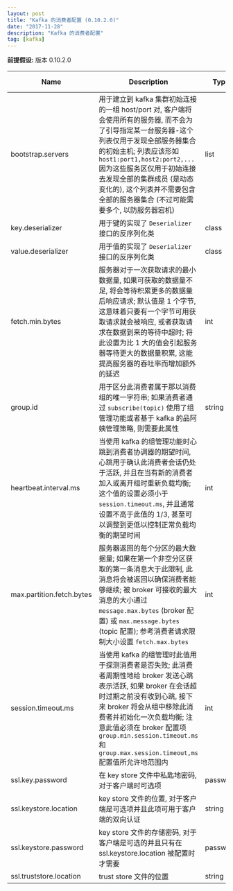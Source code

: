 ```yaml
---
layout: post
title: "Kafka 的消费者配置 (0.10.2.0)"
date: "2017-11-28"
description: "Kafka 的消费者配置"
tag: [kafka]
---
```


**前提假设:** 版本 0.10.2.0

|Name|Description|Type|Default|Valid Values|Importance|
|-|-|-|-|-|-|
|bootstrap.servers|用于建立到 kafka 集群初始连接的一组 host/port 对, 客户端将会使用所有的服务器, 而不会为了引导指定某一台服务器-这个列表仅用于发现全部服务器集合的初始主机; 列表应该形如 `host1:port1,host2:port2,...` 因为这些服务区仅用于初始连接去发现全部的集群成员 (是动态变化的), 这个列表并不需要包含全部的服务器集合 (不过可能需要多个, 以防服务器宕机)|list|-|-|高|
|key.deserializer|用于键的实现了 `Deserializer` 接口的反序列化类|class|-|-|高|
|value.deserializer|用于值的实现了 `Deserializer` 接口的反序列化类|class|-|-|高|
|fetch.min.bytes|服务器对于一次获取请求的最小数据量, 如果可获取的数据量不足, 将会等待积累更多的数据量后响应请求; 默认值是 1 个字节, 这意味着只要有一个字节可用获取请求就会被响应, 或者获取请求在数据到来的等待中超时; 将此设置为比 1 大的值会引起服务器等待更大的数据量积累, 这能提高服务器的吞吐率而增加额外的延迟|int|1|[0,...]|高|
|group.id|用于区分此消费者属于那以消费组的唯一字符串; 如果消费者通过 `subscribe(topic)` 使用了组管理功能或者基于 kafka 的品阿姨管理策略, 则需要此属性|string|""|-|高|
|heartbeat.interval.ms|当使用 kafka 的组管理功能时心跳到消费者协调器的期望时间, 心跳用于确认此消费者会话仍处于活跃, 并且在当有新的消费者加入或离开组时重新负载均衡; 这个值的设置必须小于 `session.timeout.ms`, 并且通常设置不高于此值的 1/3, 甚至可以调整到更低以控制正常负载均衡的期望时间 |int|3000|-|高|
|max.partition.fetch.bytes|服务器返回的每个分区的最大数据量; 如果在第一个非空分区获取的第一条消息大于此限制, 此消息将会被返回以确保消费者能够继续; 被 broker 可接收的最大消息的大小通过 `message.max.bytes` (broker 配置) 或 `max.message.bytes` (topic 配置); 参考消费者请求限制大小设置 `fetch.max.bytes`|int|1048576|[0,...]|高|
|session.timeout.ms|当使用 kafka 的组管理时此值用于探测消费者是否失败; 此消费者周期性地给 broker 发送心跳表示活跃, 如果 broker 在会话超时过期之前没有收到心跳, 接下来 broker 将会从组中移除此消费者并初始化一次负载均衡; 注意此值必须在 broker 配置项 `group.min.session.timeout.ms` 和 `group.max.session.timeout,ms` 配置值所允许地范围内|int|10000|-|高|
|ssl.key.password|在 key store 文件中私匙地密码, 对于客户端时可选项|password|null|-|高|
|ssl.keystore.location|key store 文件的位置, 对于客户端是可选项并且此项可用于客户端的双向认证|string|null|-|高|
|ssl.keystore.password|key store 文件的存储密码, 对于客户端是可选的并且只有在 ssl.keystore.location 被配置时才需要|password|null|-|高|
|ssl.truststore.location|trust store 文件的位置|string|null|-|高|
